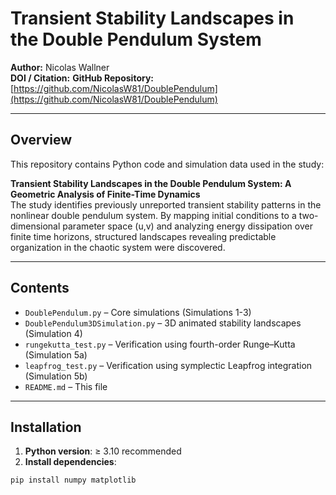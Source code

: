 # Transient Stability Landscapes in the Double Pendulum System

**Author:** Nicolas Wallner  
**DOI / Citation:** 
**GitHub Repository:** [https://github.com/NicolasW81/DoublePendulum](https://github.com/NicolasW81/DoublePendulum)

---

## Overview
This repository contains Python code and simulation data used in the study:

**Transient Stability Landscapes in the Double Pendulum System: A Geometric Analysis of Finite-Time Dynamics**  
The study identifies previously unreported transient stability patterns in the nonlinear double pendulum system. By mapping initial conditions to a two-dimensional parameter space (u,v) and analyzing energy dissipation over finite time horizons, structured landscapes revealing predictable organization in the chaotic system were discovered.

---

## Contents

- `DoublePendulum.py` – Core simulations (Simulations 1-3)  
- `DoublePendulum3DSimulation.py` – 3D animated stability landscapes (Simulation 4)  
- `rungekutta_test.py` – Verification using fourth-order Runge–Kutta (Simulation 5a)  
- `leapfrog_test.py` – Verification using symplectic Leapfrog integration (Simulation 5b) 
- `README.md` – This file

---

## Installation

1. **Python version**: ≥ 3.10 recommended  
2. **Install dependencies**:

```bash
pip install numpy matplotlib

